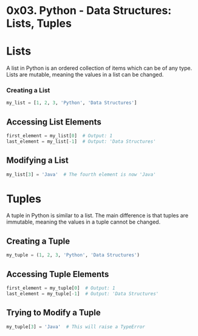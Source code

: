 # 0x03. Python - Data Structures: Lists, Tuples

# Lists

A list in Python is an ordered collection of items which can be of any type. Lists are mutable, meaning the values in a list can be changed.

### Creating a List

```Python
my_list = [1, 2, 3, 'Python', 'Data Structures']
```
## Accessing List Elements

```Python
first_element = my_list[0]  # Output: 1
last_element = my_list[-1]  # Output: 'Data Structures'
```
## Modifying a List

```Python
my_list[3] = 'Java'  # The fourth element is now 'Java'
```

# Tuples

A tuple in Python is similar to a list. The main difference is that tuples are immutable, meaning the values in a tuple cannot be changed.

## Creating a Tuple

```Python
my_tuple = (1, 2, 3, 'Python', 'Data Structures')
```

## Accessing Tuple Elements

```Python
first_element = my_tuple[0]  # Output: 1
last_element = my_tuple[-1]  # Output: 'Data Structures'
```

## Trying to Modify a Tuple

```Python
my_tuple[3] = 'Java'  # This will raise a TypeError
```
